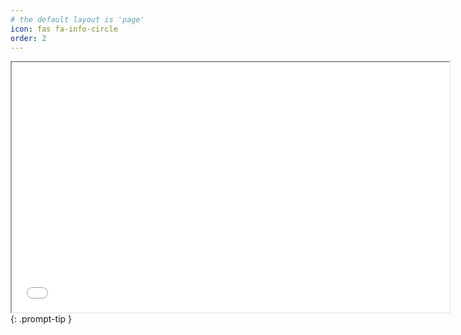 ```yaml
---
# the default layout is 'page'
icon: fas fa-info-circle
order: 2
---
```

<iframe src="/assets/Janak_CV.pdf" width="700" height="400" 
 > </iframe>
{: .prompt-tip }